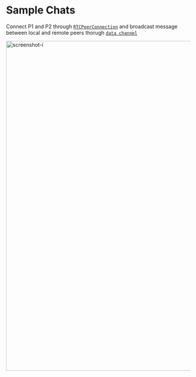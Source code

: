 # Sample Chats
 
Connect P1 and P2 through [`RTCPeerConnection`](https://developer.mozilla.org/en-US/docs/Web/API/RTCPeerConnection) and broadcast message between local and remote peers thorugh [`data channel`](https://webrtc.org/getting-started/data-channels)

<img width="900" alt="screenshot-i" src="https://i.ibb.co/d7wnC1q/Screen-Shot-2565-06-04-at-15-37-40.png">